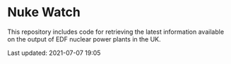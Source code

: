 # Nuke Watch

This repository includes code for retrieving the latest information available on the output of EDF nuclear power plants in the UK.

Last updated: 2021-07-07 19:05
